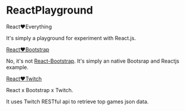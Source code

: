 # ReactPlayground
React:heart:Everything

It's simply a playground for experiment with React.js.

[React:heart:Bootstrap](http://zushenyan.github.io/ReactPlayground/src/react_loves_bootstrap/react_loves_bootstrap.html)

No, it's not [React-Bootstrap](https://react-bootstrap.github.io/). It's simply an native Bootsrap and Reactjs example.

[React:heart:Twitch](http://zushenyan.github.io/ReactPlayground/src/react_loves_twitch/react_loves_twitch.html)

React x Bootstrap x Twitch.

It uses Twitch RESTful api to retrieve top games json data.
